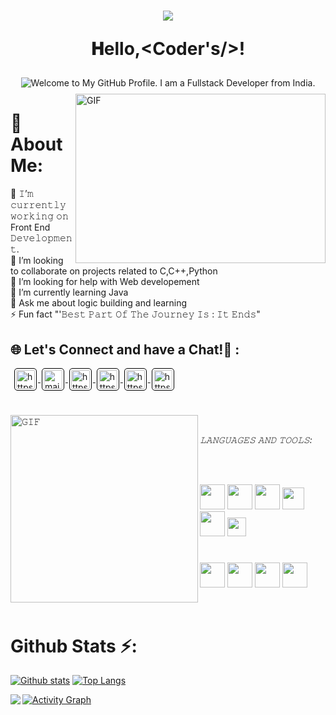 <h1 align="center">
<img src="https://user-images.githubusercontent.com/48784001/203785020-2b4826c1-7ddb-4de8-b65b-ebf6e04c5290.jpeg">
 
  𝐇ello,&lt;Coder's/&gt;!

</h1>
<p align='center' style='margin: 14px 11px 9px;'>
    <img src="https://readme-typing-svg.herokuapp.com?font=Fira+Code&pause=1000&color=54A6FF&center=true&vCenter=true&multiline=true&width=710&height=70&lines=Welcome+to+my+GitHub+Profile;I+am+a+full+stack+developer+from+India" alt="Welcome to My GitHub Profile. I am a Fullstack Developer from India." />
</p>

<img align="right"  height="271" width="400" alt="GIF" src="https://media2.giphy.com/media/v1.Y2lkPTc5MGI3NjExcWJ5cW84eXEwdXd6MTBlbXlhcjR2bnNsZXk1cmg5YTgyZ2xoZDI1ZCZlcD12MV9pbnRlcm5hbF9naWZfYnlfaWQmY3Q9Zw/Dh5q0sShxgp13DwrvG/giphy.gif"/>

# 💫 About Me:
🔭 𝙸’𝚖 𝚌𝚞𝚛𝚛𝚎𝚗𝚝𝚕𝚢 𝚠𝚘𝚛𝚔𝚒𝚗𝚐 𝚘𝚗 Front End 𝙳𝚎𝚟𝚎𝚕𝚘𝚙𝚖𝚎𝚗𝚝.<br>👯 I’m looking to collaborate on projects related to C,C++,Python<br>🤝 I’m looking for help with Web developement<br>🌱 I’m currently learning Java <br>💬 Ask me about logic building and learning <br>⚡ Fun fact "'𝙱𝚎𝚜𝚝 𝙿𝚊𝚛𝚝 𝙾𝚏 𝚃𝚑𝚎 𝙹𝚘𝚞𝚛𝚗𝚎𝚢 𝙸𝚜 : 𝙸𝚝 𝙴𝚗𝚍𝚜"


## 🌐 Let's Connect and have a Chat!💬 :
</h3>
<p align="left" style='margin: 16px 4px 8px;'>
    <a href="https://twitter.com/ritik_sharma454" target="blank" rel="noreferrer">
        <img align="center" src="https://www.vectorlogo.zone/logos/twitter/twitter-official.svg" alt="https://twitter.com/ritik_sharma454" height="30" width="30" style="background: #ffffff; border-radius: 5px; border: 1px solid #000000; margin: 0 2px; padding: 2px;" />
    </a>
    <a href="mailto:ritiksharma0405@gmail.com" target="blank" rel="noreferrer">
        <img align="center" src="https://www.vectorlogo.zone/logos/gmail/gmail-icon.svg" alt="mailto:ritiksharma0405@gmail.com" height="30" width="30" style="background: #ffffff; border-radius: 5px; border: 1px solid #000000; margin: 0 2px; padding: 2px;" />
    </a>
    <a href="https://www.linkedin.com/in/ritiksharma-code/" target="blank" rel="noreferrer">
        <img align="center" src="https://www.vectorlogo.zone/logos/linkedin/linkedin-icon.svg" alt="https://www.linkedin.com/in/ritiksharma-code/" height="30" width="30" style="background: #ffffff; border-radius: 5px; border: 1px solid #000000; margin: 0 2px; padding: 2px;" />
    </a>
    <a href="https://www.instagram.com/ritik_sharma454/" target="blank" rel="noreferrer">
        <img align="center" src="https://www.vectorlogo.zone/logos/instagram/instagram-icon.svg" alt="https://www.instagram.com/ritik_sharma454/" height="30" width="30" style="background: #ffffff; border-radius: 5px; border: 1px solid #000000; margin: 0 2px; padding: 2px;" />
    </a>
  <a href="https://github.com/ritiksharma-code" target="blank" rel="noreferrer">
        <img align="center" src="https://www.vectorlogo.zone/logos/github/github-icon.svg" alt="https://github.com/ritiksharma-code" height="30" width="30" style="background: #ffffff; border-radius: 5px; border: 1px solid #000000; margin: 0 2px; padding: 2px;" />
    </a>
  <a href="https://www.codechef.com/users/ritik_sharma45" target="blank" rel="noreferrer">
        <img align="center" src="https://www.vectorlogo.zone/logos/codecademy/codecademy-icon.svg" alt="https://www.codechef.com/users/ritik_sharma45" height="30" width="30" style="background: #ffffff; border-radius: 5px; border: 1px solid #000000; margin: 0 2px; padding: 2px;" />
    </a>

#

<img align="left" height="300px" width="300px" alt="𝙶𝙸𝙵" src="https://camo.githubusercontent.com/3b7c592ede97b6138ffd4b1cc1541c2f3b11fd39/687474703a2f2f33312e6d656469612e74756d626c722e636f6d2f31376665613932306666333665663466356238373764353231366137616164392f74756d626c725f6d6f39786a65387a5a34317163626975666f315f313238302e676966"/>
<br/>

*𝙻𝙰𝙽𝙶𝚄𝙰𝙶𝙴𝚂 𝙰𝙽𝙳 𝚃𝙾𝙾𝙻𝚂:*  

<br/>
<br/>

<code><img height="40" width="40" src="https://cdn.jsdelivr.net/gh/devicons/devicon/icons/python/python-original-wordmark.svg"></code>
<code><img height="40" width="40" src="https://www.naveedashfaq.me/img/c++.png"></code>
<code><img height="40" width="40" src="https://cdn.iconscout.com/icon/free/png-512/c-programming-569564.png"></code>
<code><img height="35" width="35" src="https://cdn.jsdelivr.net/gh/devicons/devicon/icons/html5/html5-original.svg"></code>
<code><img height="40" width="40" src="https://cdn.jsdelivr.net/gh/devicons/devicon/icons/css3/css3-original-wordmark.svg"></code>
<code><img height="30" width="30" src="https://cdn.jsdelivr.net/gh/devicons/devicon/icons/javascript/javascript-original.svg"></code>

#

<code><img height="40" width="40" src="https://cdn.jsdelivr.net/gh/devicons/devicon/icons/vscode/vscode-original.svg"></code>
<code><img height="40" width="40" src="https://cdn.jsdelivr.net/gh/devicons/devicon/icons/git/git-original.svg"></code>
<code><img height="40" width="40" src="https://cdn.jsdelivr.net/gh/devicons/devicon/icons/android/android-original-wordmark.svg"></code>
<code><img height="40" width="40" src="https://cdn.jsdelivr.net/gh/devicons/devicon/icons/github/github-original-wordmark.svg"></code>

<br/>

#

 <h1>Github Stats ⚡:</h1>
  
  <a href="#">![Github stats](https://github-readme-stats.vercel.app/api?username=ritiksharma-code&theme=swift&count_private=true&hide_border=true&line_height=20)</a>
  <a href="#">![Top Langs](https://github-readme-stats.vercel.app/api/top-langs/?username=ritiksharma-code&layout=compact&theme=swift&count_private=true&hide_border=true)</a>
<p align="center">
  
  <img align="left" src="https://github-readme-streak-stats.herokuapp.com/?user=ritiksharma-code&theme=swift&hide_border=true"/>
</p>


<a href="https://github.com/Manas-tech/github-readme-activity-graph"><img alt="Activity Graph" src="https://github-readme-activity-graph.vercel.app/graph/?username=ritiksharma-code&bg_color=000000&color=F8D666&line=F85D7F&point=FFFFFF&hide_border=true" /></a>





